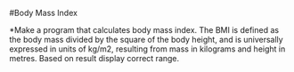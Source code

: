 #Body Mass Index

\*Make a program that calculates body mass index. The BMI is defined as the body mass divided by the square of the body height, and is universally expressed in units of kg/m2, resulting from mass in kilograms and height in metres. Based on result display correct range.
